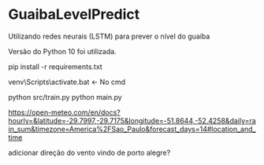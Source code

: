 # GuaibaLevelPredict
Utilizando redes neurais (LSTM) para prever o nível do guaíba


Versão do Python 10 foi utilizada.

pip install -r requirements.txt


venv\Scripts\activate.bat     <- No cmd 


python src/train.py
python main.py

https://open-meteo.com/en/docs?hourly=&latitude=-29.7997,-29.7175&longitude=-51.8644,-52.4258&daily=rain_sum&timezone=America%2FSao_Paulo&forecast_days=14#location_and_time

adicionar direção do vento vindo de porto alegre?